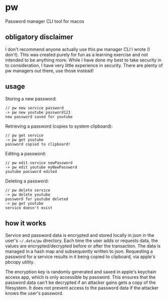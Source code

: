 # pw
Password manager CLI tool for macos

## obligatory disclaimer
I don't recommend anyone actually use this pw manager CLI I wrote (I don't).
This was created purely for fun as a learning exercise and not intended to be
anything more. While I have done my best to take security in to consideration,
I have very little experience in security. There are plenty of pw managers out
there, use those instead!

## usage
Storing a new password:
```
// pw new service password
-> pw new youtube password123
new password saved for youtube
```

Retrieving a password (copies to system clipboard):
```
// pw get service
-> pw get youtube
password copied to clipboard!
```


Editing a password:
```
// pw edit service newPassword
-> pw edit youtube myNewPassword
youtube password edited
```

Deleting a password:
```
// pw delete service
-> pw delete youtube
password for youtube deleted
-> pw get youtube
service doesn't exist
```

## how it works
Service and password data is encrypted and stored locally in json in the user's
`~/.data/pw` directory. Each time the user adds or requests data, the values
are encrypted/decrypted before or after the transaction. The data is managed in
a hash map and subsequently written to json. Requesting a password for a
service results in it being copied to clipboard, via apple's pbcopy utility.

The encryption key is randomly generated and saved in apple's keychain access
app, which is only accessible by password. This ensures that the password data
can't be decrypted if an attacker gains gets a copy of the filesystem. It does
not prevent access to the password data if the attacker knows the user's
password.
